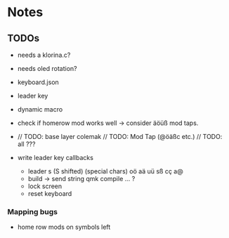 # Notes

## TODOs

- needs a klorina.c?
- needs oled rotation?
- keyboard.json
- leader key
- dynamic macro
- check if homerow mod works well -> consider äöüß mod taps.
- // TODO: base layer colemak
    // TODO: Mod Tap (@öäßc etc.)
    // TODO: all ???

- write leader key callbacks
  - leader s (S shifted) (special chars) oö aä uü sß cç a@
  - build -> send string qmk compile ... ?
  - lock screen
  - reset keyboard

### Mapping bugs

- home row mods on symbols left
